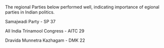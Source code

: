 The regional Parties below performed well, indicating importance of egional parties in Indian politics.

Samajwadi Party - SP	37

All India Trinamool Congress - AITC	29

Dravida Munnetra Kazhagam - DMK	22
